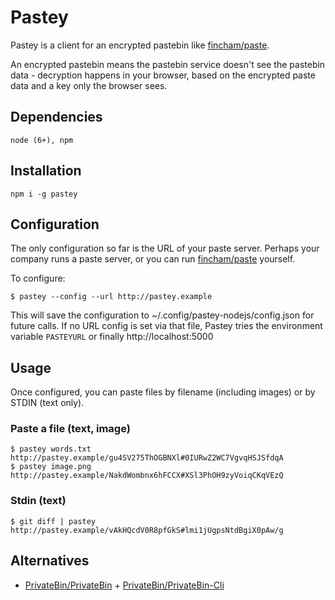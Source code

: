 # Pastey

Pastey is a client for an encrypted pastebin like [fincham/paste](https://github.com/fincham/paste).

An encrypted pastebin means the pastebin service doesn't see the pastebin data - decryption happens in your browser, based on the encrypted paste data and a key only the browser sees.

## Dependencies

    node (6+), npm

## Installation

    npm i -g pastey

## Configuration

The only configuration so far is the URL of your paste server. Perhaps your company runs a paste server, or you can run [fincham/paste](https://github.com/fincham/paste) yourself.

To configure:

    $ pastey --config --url http://pastey.example

This will save the configuration to ~/.config/pastey-nodejs/config.json for future calls. If no URL config is set via that file, Pastey tries the environment variable `PASTEYURL` or finally http://localhost:5000

## Usage

Once configured, you can paste files by filename (including images) or by STDIN (text only).

### Paste a file (text, image)

    $ pastey words.txt
    http://pastey.example/gu4SV275ThOGBNXl#0IURwZ2WC7VgvqHSJSfdqA
    $ pastey image.png
    http://pastey.example/NakdWombnx6hFCCX#XSl3PhOH9zyVoiqCKqVEzQ

### Stdin (text)

    $ git diff | pastey
    http://pastey.example/vAkHQcdV0R8pfGkS#lmi1jUgpsNtdBgiX0pAw/g

## Alternatives

* [PrivateBin/PrivateBin](https://github.com/PrivateBin/PrivateBin) + [PrivateBin/PrivateBin-Cli](https://github.com/PrivateBin/PrivateBin-Cli)
